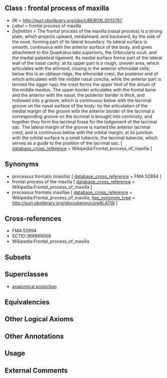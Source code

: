 
## Class : frontal process of maxilla

 * *IRI* = http://purl.obolibrary.org/obo/UBERON_0013767
 * *Label* = frontal process of maxilla
 * *Definition* = The frontal process of the maxilla (nasal process) is a strong plate, which projects upward, medialward, and backward, by the side of the nose, forming part of its lateral boundary. Its lateral surface is smooth, continuous with the anterior surface of the body, and gives attachment to the Quadratus labii superioris, the Orbicularis oculi, and the medial palpebral ligament. Its medial surface forms part of the lateral wall of the nasal cavity; at its upper part is a rough, uneven area, which articulates with the ethmoid, closing in the anterior ethmoidal cells; below this is an oblique ridge, the ethmoidal crest, the posterior end of which articulates with the middle nasal concha, while the anterior part is termed the agger nasi; the crest forms the upper limit of the atrium of the middle meatus. The upper border articulates with the frontal bone and the anterior with the nasal; the posterior border is thick, and hollowed into a groove, which is continuous below with the lacrimal groove on the nasal surface of the body: by the articulation of the medial margin of the groove with the anterior border of the lacrimal a corresponding groove on the lacrimal is brought into continuity, and together they form the lacrimal fossa for the lodgement of the lacrimal sac. The lateral margin of the groove is named the anterior lacrimal crest, and is continuous below with the orbital margin; at its junction with the orbital surface is a small tubercle, the lacrimal tubercle, which serves as a guide to the position of the lacrimal sac. [ [database_cross_reference](../../ef/oboInOwl#hasDbXref.md) = Wikipedia:Frontal_process_of_maxilla ]

## Synonyms

 * processus frontalis (maxilla) [ [database_cross_reference](../../ef/oboInOwl#hasDbXref.md) = FMA:52894 ]
 * frontal process of the maxilla [ [database_cross_reference](../../ef/oboInOwl#hasDbXref.md) = Wikipedia:Frontal_process_of_maxilla ]
 * processus frontalis maxillae [ [database_cross_reference](../../ef/oboInOwl#hasDbXref.md) = Wikipedia:Frontal_process_of_maxilla, [has_synonym_type](../../pe/oboInOwl#hasSynonymType.md) = http://purl.obolibrary.org/obo/uberon/core#LATIN ]

## Cross-references

 * FMA:52894
 * SCTID:368869008
 * Wikipedia:Frontal_process_of_maxilla

## Subsets


## Superclasses

 * [anatomical projection](../../UBERON/29/UBERON_0004529.md)

## Equivalencies


## Other Logical Axioms


## Other Annotations


## Usage


## External Comments

